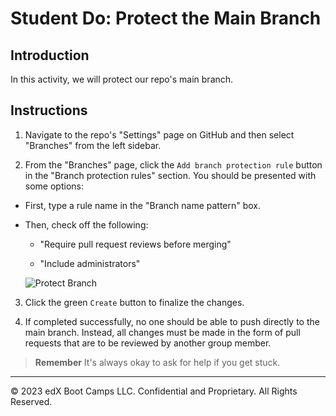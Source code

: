 # Student Do: Protect the Main Branch

## Introduction

In this activity, we will protect our repo's main branch.

## Instructions

1. Navigate to the repo's "Settings" page on GitHub and then select "Branches" from the left sidebar.

2. From the "Branches" page, click the `Add branch protection rule` button in the "Branch protection rules" section. You should be presented with some options:

  * First, type a rule name in the "Branch name pattern" box.

  * Then, check off the following:

    * "Require pull request reviews before merging"

    * "Include administrators"

    ![Protect Branch](https://static.bc-edx.com/ai/ail-v-1-0/m1/lesson_2/img/protect-main-branch.png)

3. Click the green `Create` button to finalize the changes.

4. If completed successfully, no one should be able to push directly to the main branch. Instead, all changes must be made in the form of pull requests that are to be reviewed by another group member.

> **Remember** It's always okay to ask for help if you get stuck.

---


© 2023 edX Boot Camps LLC. Confidential and Proprietary. All Rights Reserved.

